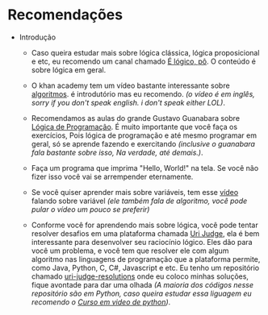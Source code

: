 # Recomendações 
* Introdução
    * Caso queira estudar mais sobre lógica clássica, lógica proposicional e etc, eu recomendo um canal chamado [É lógico, pô](https://www.youtube.com/channel/UCS_BYftuLNuDvNLDoYWN8pw). O conteúdo é sobre lógica em geral.

    * O khan academy tem um vídeo bastante interessante sobre [algoritmos](https://www.youtube.com/watch?v=CvSOaYi89B4). é introdutório mas eu recomendo. _(o vídeo é em inglês, sorry if you don't speak english. i don't speak either LOL)_. 

    * Recomendamos as aulas do grande Gustavo Guanabara sobre [Lógica de Programação](https://www.youtube.com/playlist?list=PLHz_AreHm4dmSj0MHol_aoNYCSGFqvfXV). É muito importante que você faça os exercícios, Pois lógica de programação e até mesmo programar em geral, só se aprende fazendo e exercitando _(inclusive o guanabara fala bastante sobre isso, Na verdade, até demais.)_.

    * Faça um programa que imprima "Hello, World!" na tela. Se você não fizer isso você vai se arrempender eternamente.

    * Se você quiser aprender mais sobre variáveis, tem esse [vídeo](https://www.youtube.com/watch?v=pETK8lwfVOM) falando sobre variável _(ele também fala de algoritmo, você pode pular o vídeo um pouco se preferir)_

    * Conforme você for aprendendo mais sobre lógica, você pode tentar resolver desafios em uma plataforma chamada [Uri Judge](https://www.urionlinejudge.com.br/judge/pt), ela é bem interessante para desenvolver seu raciocínio lógico. Eles dão para você um problema, e você tem que resolver ele com algum algoritmo nas linguagens de programação que a plataforma permite, como Java, Python, C, C#, Javascript e etc. Eu tenho um repositório chamado [uri-judge-resolutions](https://github.com/Vitor-Carmo/uri-judge-resolutions) onde eu coloco minhas soluções, fique avontade para dar uma olhada _(A maioria dos códigos nesse repositório são em Python, caso queira estudar essa liguagem eu recomendo o [Curso em video de python](https://www.youtube.com/playlist?list=PLHz_AreHm4dlKP6QQCekuIPky1CiwmdI6))_.
